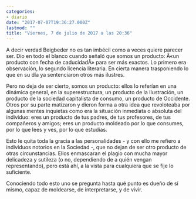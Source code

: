 ```yaml
---
categories:
- diario
date: "2017-07-07T19:36:27.000Z"
lastmod: ""
title: "Viernes, 7 de julio de 2017 a las 20:36"
---
```


A decir verdad Beigbeder no es tan imbécil como a veces quiere parecer ser. Dio en todo el blanco cuando señaló que somos un producto: Â«un producto con fecha de caducidadÂ» para ser más exactos. Lo primero era observación, lo segundo licencia literaria. En cierta manera trasponiendo lo que en su día ya sentenciaron otros más ilustres.

Pero no deja de ser cierto, somos un producto: ellos lo referían en una dinámica general, en la superestructura, un producto de la Ilustración, un producto de la sociedad capitalista de consumo, un producto de Occidente. Otros por su parte matizaron y dieron forma a otra idea que revoloteaba por algunas mentes inquietas como era la situación inmediata o absoluta del individuo: eres un producto de tus padres, de tus profesores, de tus compañeros y amigos; eres un producto moldeado por lo que consumes, por lo que lees y ves, por lo que estudias.

Esto le quita toda la gracia a las personalidades - y con ello me refiero a individuos notorios en la Sociedad -, que no dejan de ser otro producto de otras circunstancias. Ellos enmascaran el plagio con mucha mayor delicadeza y sutileza (o no, dependiendo de a quién vengan representando), pero está ahí, a la vista para cualquiera que se fije lo suficiente.

Conociendo todo esto uno se pregunta hasta qué punto es dueño de sí mismo, capaz de moldearse, de interpretarse, y de vivir.